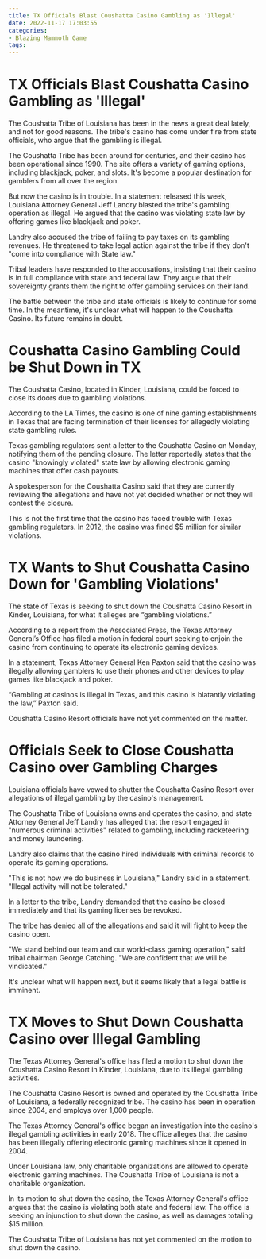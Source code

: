 ```yaml
---
title: TX Officials Blast Coushatta Casino Gambling as 'Illegal'
date: 2022-11-17 17:03:55
categories:
- Blazing Mammoth Game
tags:
---
```



#  TX Officials Blast Coushatta Casino Gambling as 'Illegal'

The Coushatta Tribe of Louisiana has been in the news a great deal lately, and not for good reasons. The tribe's casino has come under fire from state officials, who argue that the gambling is illegal.

The Coushatta Tribe has been around for centuries, and their casino has been operational since 1990. The site offers a variety of gaming options, including blackjack, poker, and slots. It's become a popular destination for gamblers from all over the region.

But now the casino is in trouble. In a statement released this week, Louisiana Attorney General Jeff Landry blasted the tribe's gambling operation as illegal. He argued that the casino was violating state law by offering games like blackjack and poker.

Landry also accused the tribe of failing to pay taxes on its gambling revenues. He threatened to take legal action against the tribe if they don't "come into compliance with State law."

Tribal leaders have responded to the accusations, insisting that their casino is in full compliance with state and federal law. They argue that their sovereignty grants them the right to offer gambling services on their land.

The battle between the tribe and state officials is likely to continue for some time. In the meantime, it's unclear what will happen to the Coushatta Casino. Its future remains in doubt.

#  Coushatta Casino Gambling Could be Shut Down in TX

The Coushatta Casino, located in Kinder, Louisiana, could be forced to close its doors due to gambling violations.

According to the LA Times, the casino is one of nine gaming establishments in Texas that are facing termination of their licenses for allegedly violating state gambling rules.

Texas gambling regulators sent a letter to the Coushatta Casino on Monday, notifying them of the pending closure. The letter reportedly states that the casino "knowingly violated" state law by allowing electronic gaming machines that offer cash payouts.

A spokesperson for the Coushatta Casino said that they are currently reviewing the allegations and have not yet decided whether or not they will contest the closure.

This is not the first time that the casino has faced trouble with Texas gambling regulators. In 2012, the casino was fined $5 million for similar violations.

#  TX Wants to Shut Coushatta Casino Down for 'Gambling Violations'

The state of Texas is seeking to shut down the Coushatta Casino Resort in Kinder, Louisiana, for what it alleges are “gambling violations.”

According to a report from the Associated Press, the Texas Attorney General’s Office has filed a motion in federal court seeking to enjoin the casino from continuing to operate its electronic gaming devices.

In a statement, Texas Attorney General Ken Paxton said that the casino was illegally allowing gamblers to use their phones and other devices to play games like blackjack and poker.

“Gambling at casinos is illegal in Texas, and this casino is blatantly violating the law,” Paxton said.

Coushatta Casino Resort officials have not yet commented on the matter.

#  Officials Seek to Close Coushatta Casino over Gambling Charges

Louisiana officials have vowed to shutter the Coushatta Casino Resort over allegations of illegal gambling by the casino's management.

The Coushatta Tribe of Louisiana owns and operates the casino, and state Attorney General Jeff Landry has alleged that the resort engaged in "numerous criminal activities" related to gambling, including racketeering and money laundering.

Landry also claims that the casino hired individuals with criminal records to operate its gaming operations.

"This is not how we do business in Louisiana," Landry said in a statement. "Illegal activity will not be tolerated."

In a letter to the tribe, Landry demanded that the casino be closed immediately and that its gaming licenses be revoked.

The tribe has denied all of the allegations and said it will fight to keep the casino open.

"We stand behind our team and our world-class gaming operation," said tribal chairman George Catching. "We are confident that we will be vindicated."

It's unclear what will happen next, but it seems likely that a legal battle is imminent.

#  TX Moves to Shut Down Coushatta Casino over Illegal Gambling

The Texas Attorney General's office has filed a motion to shut down the Coushatta Casino Resort in Kinder, Louisiana, due to its illegal gambling activities.

The Coushatta Casino Resort is owned and operated by the Coushatta Tribe of Louisiana, a federally recognized tribe. The casino has been in operation since 2004, and employs over 1,000 people.

The Texas Attorney General's office began an investigation into the casino's illegal gambling activities in early 2018. The office alleges that the casino has been illegally offering electronic gaming machines since it opened in 2004.

Under Louisiana law, only charitable organizations are allowed to operate electronic gaming machines. The Coushatta Tribe of Louisiana is not a charitable organization.

In its motion to shut down the casino, the Texas Attorney General's office argues that the casino is violating both state and federal law. The office is seeking an injunction to shut down the casino, as well as damages totaling $15 million.

The Coushatta Tribe of Louisiana has not yet commented on the motion to shut down the casino.